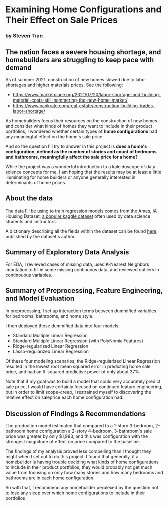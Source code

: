 # Examining Home Configurations and Their Effect on Sale Prices
### by Steven Tran



## The nation faces a severe housing shortage, and homebuilders are struggling to keep pace with demand

As of summer 2021, construction of new homes slowed due to labor shortages and higher materials prices. See the following:
* https://www.marketplace.org/2021/07/20/labor-shortage-and-building-material-costs-still-hammering-the-new-home-market/
* https://www.bankrate.com/real-estate/construction-building-trades-labor-shortage/

As homebuilders focus their resources on the construction of new homes and consider what kinds of homes they want to include in their product portfolios, I wondered whether certain types of **home configurations** had any meaningful effect on the home's sale price.

And so the question I'll try to answer in this project is **does a home's configuration, defined as the number of stories and count of bedrooms and bathrooms, meaningfully affect the sale price for a home?** 

While the project was a wonderful introduction to a kaleidoscope of data science concepts for me, I am hoping that the results may be at least a little illuminating for home builders or anyone generally interested in determinants of home prices.


## About the data

The data I'll be using to train regression models comes from the Ames, IA Housing Dataset, [a popular kaggle dataset](https://www.kaggle.com/c/house-prices-advanced-regression-techniques/overview/description) often used by data science students and instructors.

A dictionary describing all the fields within the dataset can be found [here](), published by the dataset's author.



## Summary of Exploratory Data Analysis
For EDA, I reviewed cases of missing data, used K-Nearest Neighbors imputation to fill in some missing continuous data, and reviewed outliers in continouous variables.


## Summary of Preprocessing, Feature Engineering, and Model Evaluation
In preprocessing, I set up interaction terms between dummified variables for bedrooms, bathrooms, and home style.

I then deployed those dummified data into four models:
* Standard Multiple Linear Regression
* Standard Multiple Linear Regression (with PolyNomialFeatures)
* Ridge-regularized Linear Regression 
* Lasso-regularized Linear Regression

Of these four modeling scenarios, the Ridge-regularized Linear Regression resulted in the lowest root mean squared error in predicting home sale price, and had an R-squared predictive power of only about 37%.

Note that if my goal was to build a model that could very accurately predict sale price, I would have certainly focused on continued feature engineering, but in order to limit scope-creep, I restrained myself to discovering the relative effect on saleprice each home configuration had.

## Discussion of Findings & Recommendations
The production model estimated that compared to a 1-story 3-bedroom, 2-bathroom home configuration a 2-story 4-bedroom, 3-bathroom's sale price was greater by only \$1,983, and this was configuration with the strongest magnitude of effect on price compared to the baseline.

The findings of my analysis proved less compelling than I thought they might when I set out to do this project. I found that generally, if a homebuilder is having trouble deciding what kinds of home configurations to include in their product portfolios, they would probably not get much value from focusing on only how many stories and how many bedrooms and bathrooms are in each home configuration.

So with that, I recommend any homebuilder perplexed by the question not to lose any sleep over which home configurations to include in their portfolios
